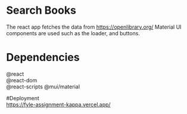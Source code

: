 
# Search Books

The react app fetches the data from https://openlibrary.org/ 
Material UI components are used such as the loader, and buttons.

# Dependencies 
@react  
@react-dom  
@react-scripts 
@mui/material

#Deployment  
https://fyle-assignment-kappa.vercel.app/
